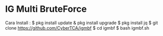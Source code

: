 # IG Multi BruteForce

Cara Install :
$ pkg install update & pkg install upgrade
$ pkg install jq
$ git clone https://github.com/CyberTCA/igmbf
$ cd igmbf
$ bash igmbf.sh